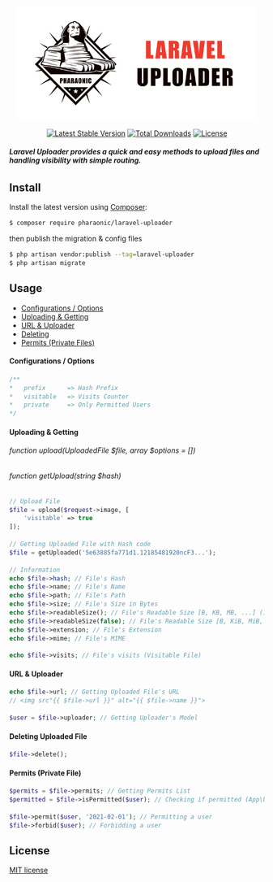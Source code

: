 <p align="center"><a href="https://pharaonic.io" target="_blank"><img src="https://raw.githubusercontent.com/Pharaonic/logos/main/uploader.jpg" width="470"></a></p>

<p align="center">
<a href="https://packagist.org/packages/Pharaonic/laravel-uploader"><img src="https://poser.pugx.org/pharaonic/laravel-uploader/v/stable" alt="Latest Stable Version"></a> <a href="https://packagist.org/packages/Pharaonic/laravel-uploader"><img src="https://img.shields.io/packagist/dt/Pharaonic/laravel-uploader" alt="Total Downloads"></a> <a href="https://packagist.org/packages/Pharaonic/laravel-uploader"><img src="https://img.shields.io/packagist/l/Pharaonic/laravel-uploader" alt="License"></a>
</p>


##### Laravel Uploader provides a quick and easy methods to upload files and handling visibility with simple routing.

###### 



## Install

Install the latest version using [Composer](https://getcomposer.org/):

```bash
$ composer require pharaonic/laravel-uploader
```

then publish the migration & config files
```bash
$ php artisan vendor:publish --tag=laravel-uploader
$ php artisan migrate
```



## Usage
- [Configurations / Options](#config)
- [Uploading & Getting](#UG)
- [URL & Uploader](#URL_UP)
- [Deleting](#dd)
- [Permits (Private Files)](#permits)



<a name="config"></a>

#### Configurations / Options
```php
/**
*	prefix 		=> Hash Prefix
*	visitable	=> Visits Counter
*	private		=> Only Permitted Users
*/
```



<a name="UG"></a>

#### Uploading & Getting
###### function upload(UploadedFile $file, array $options = [])
###### function getUpload(string $hash)

```php
// Upload File
$file = upload($request->image, [
	'visitable'	=> true
]);

// Getting Uploaded File with Hash code
$file = getUploaded('5e63885fa771d1.12185481920ncF3...');

// Information
echo $file->hash; // File's Hash
echo $file->name; // File's Name
echo $file->path; // File's Path
echo $file->size; // File's Size in Bytes
echo $file->readableSize(); // File's Readable Size [B, KB, MB, ...] (1000)
echo $file->readableSize(false); // File's Readable Size [B, KiB, MiB, ...] (1024)
echo $file->extension; // File's Extension
echo $file->mime; // File's MIME

echo $file->visits; // File's visits (Visitable File)
```



<a name="URL_UP"></a>

#### URL & Uploader

```php
echo $file->url; // Getting Uploaded File's URL
// <img src"{{ $file->url }}" alt="{{ $file->name }}">

$user = $file->uploader; // Getting Uploader's Model
```



<a name="dd"></a>

#### Deleting Uploaded File
```php
$file->delete();
```



<a name="permits"></a>

#### Permits (Private File)

```php
$permits = $file->permits; // Getting Permits List
$permitted = $file->isPermitted($user); // Checking if permitted (App\User)

$file->permit($user, '2021-02-01'); // Permitting a user
$file->forbid($user); // Forbidding a user
```




## License

[MIT license](LICENSE.md)
